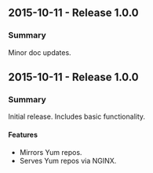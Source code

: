 ## 2015-10-11 - Release 1.0.0
### Summary
Minor doc updates.

## 2015-10-11 - Release 1.0.0
### Summary
Initial release. Includes basic functionality.

#### Features
- Mirrors Yum repos.
- Serves Yum repos via NGINX.

